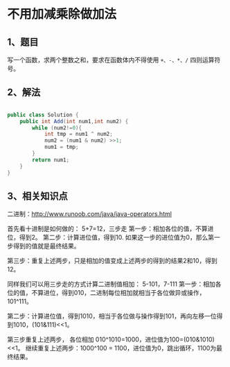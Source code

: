 # 不用加减乘除做加法

## 1、题目

写一个函数，求两个整数之和，要求在函数体内不得使用 `+、-、*、/` 四则运算符号。

 
## 2、解法

```java

public class Solution {
    public int Add(int num1,int num2) {
        while (num2!=0){
            int tmp = num1 ^ num2;
            num2 = (num1 & num2) >>1;
            num1 = tmp;
        }
        return num1;
    }
}

```

## 3、相关知识点

二进制：http://www.runoob.com/java/java-operators.html

首先看十进制是如何做的： 5+7=12，三步走
第一步：相加各位的值，不算进位，得到2。
第二步：计算进位值，得到10. 如果这一步的进位值为0，那么第一步得到的值就是最终结果。

第三步：重复上述两步，只是相加的值变成上述两步的得到的结果2和10，得到12。

同样我们可以用三步走的方式计算二进制值相加： 5-101，7-111
第一步：相加各位的值，不算进位，得到010，二进制每位相加就相当于各位做异或操作，101^111。

第二步：计算进位值，得到1010，相当于各位做与操作得到101，再向左移一位得到1010，(101&111)<<1。

第三步重复上述两步， 各位相加 010^1010=1000，进位值为100=(010&1010)<<1。
     继续重复上述两步：1000^100 = 1100，进位值为0，跳出循环，1100为最终结果。